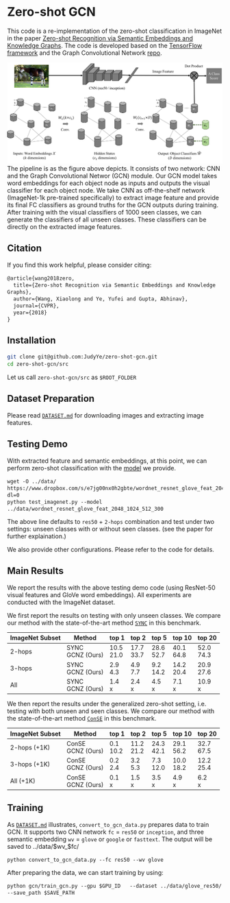 # Zero-shot GCN

This code is a re-implementation of the zero-shot classification in ImageNet in the paper [Zero-shot Recognition via Semantic Embeddings and Knowledge Graphs](https://arxiv.org/abs/1803.08035). The code is developed based on the [TensorFlow framework](https://www.tensorflow.org/) and the Graph Convolutional Network [repo](https://github.com/tkipf/gcn/tree/master/gcn).

   ![](data/docs/git-gcn-teaser.png)
The pipeline is as the figure above depicts. It consists of two network: CNN and the Graph Convolutional Networ (GCN) module. Our GCN model takes word embeddings for each object node as inputs and outputs the visual classifier for each object node. We take CNN as off-the-shelf network (ImageNet-1k pre-trained specifically) to extract image feature and provide its final FC classifiers as ground truths for the GCN outputs during training. After training with the visual classifiers of 1000 seen classes, we can generate the classifiers of all unseen classes. These classifiers can be directly on the extracted image features.

## Citation
If you find this work helpful, please consider citing:
```
@article{wang2018zero,
  title={Zero-shot Recognition via Semantic Embeddings and Knowledge Graphs},
  author={Wang, Xiaolong and Ye, Yufei and Gupta, Abhinav},
  journal={CVPR},
  year={2018}
}
```

## Installation

```bash
git clone git@github.com:JudyYe/zero-shot-gcn.git
cd zero-shot-gcn/src
```
Let us call `zero-shot-gcn/src` as `$ROOT_FOLDER`


## Dataset Preparation
Please read [`DATASET.md`](DATASET.md) for downloading images and extracting image features.

## Testing Demo
With extracted feature and semantic embeddings, at this point, we can perform zero-shot classification with the [model](https://www.dropbox.com/sh/q9mid4wjj5vy0si/AADg8_NobfxkDot3VM7tE8Fua?dl=0) we provide.
```Shell
wget -O ../data/ https://www.dropbox.com/s/e7jg00nx0h2gbte/wordnet_resnet_glove_feat_2048_1024_512_300?dl=0
python test_imagenet.py --model ../data/wordnet_resnet_glove_feat_2048_1024_512_300
```
The above line defaults to `res50` + `2-hops` combination and test under two settings: unseen classes with or without seen classes. (see the paper for further explaination.)

We also provide other configurations. Please refer to the code for details.

## Main Results
We report the results with the above testing demo code (using ResNet-50 visual features and GloVe word embeddings). All experiments are conducted with the ImageNet dataset.

We first report the results on testing with only unseen classes. We compare our method with the state-of-the-art method [`SYNC`](https://arxiv.org/abs/1603.00550) in this benchmark.

ImageNet Subset |Method | top 1 | top 2 |top 5 |top 10| top 20 |
---|---|---|---|---|---|---|
2-hops | SYNC <br/> GCNZ (Ours) | 10.5 <br/> 21.0|	17.7<br/>33.7| 28.6 <br/> 52.7 |	40.1<br/> 64.8 |	52.0 <br/> 74.3
3-hops | SYNC <br/>GCNZ (Ours) | 2.9 <br/> 4.3 | 	4.9<br/> 7.7 |9.2 <br/>14.2	| 14.2 <br/>20.4|	20.9 <br/> 27.6|
All | SYNC <br/>GCNZ (Ours) | 1.4 <br/>x	|2.4 <br/> x |4.5 <br/> x	|7.1 <br/> x	|10.9 <br/> x|

We then report the results under the generalized zero-shot setting, i.e. testing with both unseen and seen classes. We compare our method with the state-of-the-art method [`ConSE`](https://arxiv.org/abs/1312.5650) in this benchmark.

ImageNet Subset |Method | top 1 | top 2 |top 5 |top 10| top 20 |
---|---|---|---|---|---|---|
2-hops (+1K) | ConSE <br/> GCNZ (Ours) | 0.1 <br/> 10.2|	11.2<br/>21.2| 24.3 <br/> 42.1 |	29.1<br/> 56.2 |	32.7 <br/> 67.5
3-hops (+1K) | ConSE <br/>GCNZ (Ours) | 0.2 <br/> 2.4 | 	3.2<br/> 5.3 |7.3 <br/>12.0	| 10.0 <br/>18.2|12.2 <br/> 25.4|
All (+1K) | ConSE <br/>GCNZ (Ours) | 0.1 <br/>x	|1.5 <br/> x |3.5 <br/> x	|4.9 <br/> x	|6.2 <br/> x|



## Training
As [`DATASET.md`](DATASET.md) illustrates, `convert_to_gcn_data.py` prepares data to train GCN. It supports two CNN network `fc` = `res50` or `inception`, and three semantic embedding `wv` = `glove` or `google` or `fasttext`.
The output will be saved to ../data/$wv_$fc/
```Shell
python convert_to_gcn_data.py --fc res50 --wv glove
```

After preparing the data, we can start training by using:
```Shell
python gcn/train_gcn.py --gpu $GPU_ID 	--dataset ../data/glove_res50/ --save_path $SAVE_PATH
```

